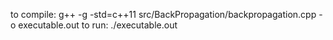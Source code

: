 to compile: 
	g++ -g -std=c++11 src/BackPropagation/backpropagation.cpp -o executable.out
to run:
	./executable.out
